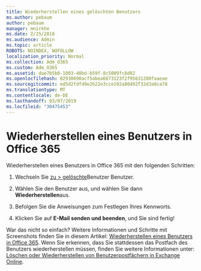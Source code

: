 ```yaml
---
title: Wiederherstellen eines gelöschten Benutzers
ms.author: pebaum
author: pebaum
manager: mnirkhe
ms.date: 2/25/2018
ms.audience: Admin
ms.topic: article
ROBOTS: NOINDEX, NOFOLLOW
localization_priority: Normal
ms.collection: Adm_O365
ms.custom: Adm_O365
ms.assetid: dae7b5b0-1003-40bd-b59f-8c5009fc8d82
ms.openlocfilehash: 02930690acf5abea6673123f2f95631280faaeae
ms.sourcegitcommit: ed5d2fdfd9e2622e3cce192a80402f32d3a8ca78
ms.translationtype: MT
ms.contentlocale: de-DE
ms.lasthandoff: 03/07/2019
ms.locfileid: "30475453"
---
```

# <a name="restore-a-user-in-office-365"></a>Wiederherstellen eines Benutzers in Office 365

Wiederherstellen eines Benutzers in Office 365 mit den folgenden Schritten:
  
1. Wechseln Sie [zu \> gelöschte](https://admin.microsoft.com/adminportal/home#/deletedusers)Benutzer Benutzer.
    
2. Wählen Sie den Benutzer aus, und wählen Sie dann **Wiederherstellen**aus.
    
3. Befolgen Sie die Anweisungen zum Festlegen Ihres Kennworts.
    
4. Klicken Sie auf **E-Mail senden und beenden**, und Sie sind fertig!
    

War das nicht so einfach? Weitere Informationen und Schritte mit Screenshots finden Sie in diesem Artikel: [Wiederherstellen eines Benutzers in Office 365](https://support.office.com/article/2c261e42-5dd1-48b0-845f-2a016d29cfc1.aspx). Wenn Sie erkennen, dass Sie stattdessen das Postfach des Benutzers wiederherstellen müssen, finden Sie weitere Informationen unter: [Löschen oder Wiederherstellen von Benutzerpostfächern in Exchange Online](https://docs.microsoft.com/exchange/recipients-in-exchange-online/delete-or-restore-mailboxes).